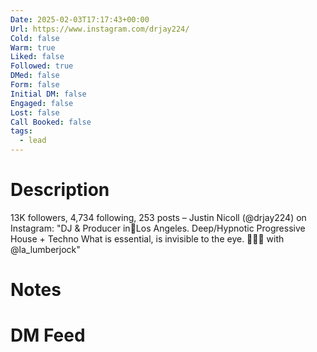 ```yaml
---
Date: 2025-02-03T17:17:43+00:00
Url: https://www.instagram.com/drjay224/
Cold: false
Warm: true
Liked: false
Followed: true
DMed: false
Form: false
Initial DM: false
Engaged: false
Lost: false
Call Booked: false
tags:
  - lead
---
```

# Description
13K followers, 4,734 following, 253 posts – Justin Nicoll (@drjay224) on Instagram: "DJ & Producer in📍Los Angeles. 
Deep/Hypnotic Progressive House + Techno
What is essential, is invisible to the eye.
💞👬🏽 with @la_lumberjock"
# Notes

# DM Feed